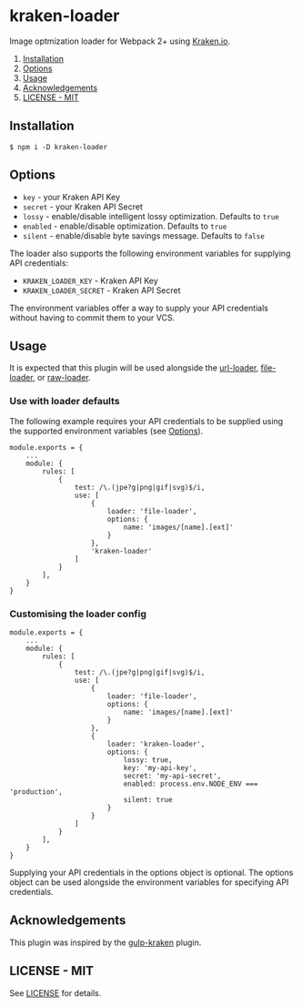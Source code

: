 kraken-loader
===========

Image optmization loader for Webpack 2+ using [Kraken.io](https://kraken.io).

<!-- MarkdownTOC -->

1. [Installation](#installation)
1. [Options](#options)
1. [Usage](#usage)
1. [Acknowledgements](#acknowledgements)
1. [LICENSE - MIT](#license---mit)

<!-- /MarkdownTOC -->


<a name="installation"></a>
## Installation

````
$ npm i -D kraken-loader
````

<a name="options"></a>
## Options

* `key` - your Kraken API Key
* `secret` - your Kraken API Secret
* `lossy` - enable/disable intelligent lossy optimization. Defaults to `true`
* `enabled` - enable/disable optimization. Defaults to `true`
* `silent` - enable/disable byte savings message. Defaults to `false`

The loader also supports the following environment variables for supplying API credentials:
* `KRAKEN_LOADER_KEY` - Kraken API Key
* `KRAKEN_LOADER_SECRET` - Kraken API Secret

The environment variables offer a way to supply your API credentials without having to commit them to your VCS.

<a name="usage"></a>
## Usage

It is expected that this plugin will be used alongside the [url-loader](https://github.com/webpack/url-loader), [file-loader](https://github.com/webpack/file-loader), or [raw-loader](https://github.com/webpack/raw-loader).


### Use with loader defaults
The following example requires your API credentials to be supplied using the supported environment variables (see [Options](#options)).

````
module.exports = {
    ...
    module: {
        rules: [
            {
                test: /\.(jpe?g|png|gif|svg)$/i,
                use: [
                    {
                        loader: 'file-loader',
                        options: {
                            name: 'images/[name].[ext]'
                        }
                    },
                    'kraken-loader'
                ]
            }
        ],
    }
}
````

### Customising the loader config
```
module.exports = {
    ...
    module: {
        rules: [
            {
                test: /\.(jpe?g|png|gif|svg)$/i,
                use: [
                    {
                        loader: 'file-loader',
                        options: {
                            name: 'images/[name].[ext]'
                        }
                    },
                    {
                        loader: 'kraken-loader',
                        options: {
                            lossy: true,
                            key: 'my-api-key',
                            secret: 'my-api-secret',
                            enabled: process.env.NODE_ENV === 'production',
                            silent: true
                        }
                    }
                ]
            }
        ],
    }
}
```

Supplying your API credentials in the options object is optional. The options object can be used alongside the environment variables for specifying API credentials.

<a name="acknowledgements"></a>
## Acknowledgements

This plugin was inspired by the [gulp-kraken](https://github.com/kraken-io/gulp-kraken) plugin.

<a name="license---mit"></a>
## LICENSE - MIT
See [LICENSE](/LICENSE.md) for details.
